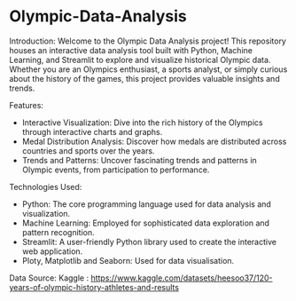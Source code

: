 # Olympic-Data-Analysis
Introduction:
Welcome to the Olympic Data Analysis project! This repository houses an interactive data analysis tool built with Python, Machine Learning, and Streamlit to explore and visualize historical Olympic data. Whether you are an Olympics enthusiast, a sports analyst, or simply curious about the history of the games, this project provides valuable insights and trends.

Features:
- Interactive Visualization: Dive into the rich history of the Olympics through interactive charts and graphs.
- Medal Distribution Analysis: Discover how medals are distributed across countries and sports over the years.
- Trends and Patterns: Uncover fascinating trends and patterns in Olympic events, from participation to performance.

Technologies Used:
- Python: The core programming language used for data analysis and visualization.
- Machine Learning: Employed for sophisticated data exploration and pattern recognition.
- Streamlit: A user-friendly Python library used to create the interactive web application.
- Ploty, Matplotlib and Seaborn: Used for data visualisation.

Data Source:
Kaggle : https://www.kaggle.com/datasets/heesoo37/120-years-of-olympic-history-athletes-and-results

